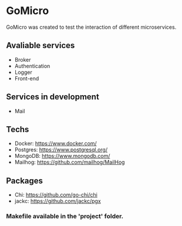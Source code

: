 # GoMicro
GoMicro was created to test the interaction of different microservices.

## Avaliable services
- Broker
- Authentication
- Logger
- Front-end

## Services in development
- Mail
  
## Techs
- Docker: https://www.docker.com/
- Postgres: https://www.postgresql.org/
- MongoDB: https://www.mongodb.com/
- Mailhog: https://github.com/mailhog/MailHog
    
## Packages
- Chi: https://github.com/go-chi/chi
- jackc: https://github.com/jackc/pgx

### Makefile available in the 'project' folder.
